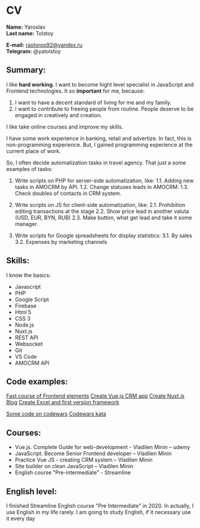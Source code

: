 # CV
**Name:** Yaroslav  
**Last name:** Tolstoy  

**E-mail:** rastorop92@yandex.ru  
**Telegram:** @yatolstoy  

## Summary:
I like **hard working**. I want to become hight level specialist in JavaScript and Frontend technologies.
It so **important** for me, because:
1. I want to have a decent standard of living for me and my family.
2. I want to contribute to freeing people from routine. People deserve to be engaged in creatively and creation.

I like take online courses and improve my skills.

I have some work experience in banking, retail and advertize. In fact, this is non-programming experience.
But, I gained programming experience at the current place of work.

So, I often decide automatization tasks in travel agency. That just a some examples of tasks:
1. Write scripts on PHP for server-side automatization, like:
1.1. Adding new tasks in AMOCRM by API.
1.2. Change statuses leads in AMOCRM.
1.3. Check doubles of contacts in CRM system.

2. Write scripts on JS for client-side automatization, like:
2.1. Prohibition editing transactions at the stage
2.2. Show price lead in another valuta (USD, EUR, BYN, RUB)
2.3. Make button, what get lead and take it some manager.

3. Write scripts for Google spreadsheets for display statistics:
3.1. By sales
3.2. Expenses by marketing channels

## Skills:
I know the basics:
* Javascript
* PHP
* Google Script
* Firebase
* Html 5
* CSS 3
* Node.js
* Nuxt.js
* REST API
* Websocket
* Git
* VS Code
* AMOCRM API

## Code examples:
[Fast course of Frontend elements](https://github.com/yatolstoy/vm-bot-course)
[Create Vue.js CRM app](https://github.com/yatolstoy/vm-crmApp)
[Create Nuxt.js Blog](https://github.com/yatolstoy/vm-blog)
[Create Excel and first version framework](https://github.com/yatolstoy/excel)

[Some code on codewars](https://www.codewars.com/kata/546f922b54af40e1e90001da)
[Codewars kata](https://www.codewars.com/kata/reviews/55f8abdcb692958d4800000f/groups/60aea914fcb6fc00019f430d)

## Courses:
* Vue.js. Complete Guide for web-development - Vladilen Minin – udemy
* JavaScript. Become Senior Frontend developer – Vladilen Minin
* Practice Vue JS - creating CRM system – Vladilen Minin
* Site builder on clean JavaScript – Vladilen Minin
* English course "Pre-intermediate" - Streamline

## English level:
I finished Streamline English course "Pre Intermediate" in 2020.
In actually, I use English in my life rarely.
I am going to study English, if it necessary use it every day
